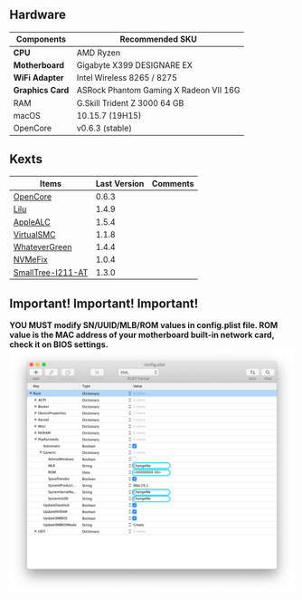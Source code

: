 ## Hardware
Components | Recommended SKU
------------ | -------------
**CPU** | AMD Ryzen | Threadripper 1950X
**Motherboard** | Gigabyte X399 DESIGNARE EX
**WiFi Adapter** | Intel Wireless 8265 / 8275
**Graphics Card** | ASRock Phantom Gaming X Radeon VII 16G
RAM | G.Skill Trident Z 3000 64 GB
macOS | 10.15.7 (19H15)
OpenCore | v0.6.3 (stable)


## Kexts
Items | Last Version | Comments
------------ | ------------- | -------------
[OpenCore](https://github.com/acidanthera/OpenCorePkg/releases) | 0.6.3 |
[Lilu](https://github.com/acidanthera/Lilu/releases) | 1.4.9 | 
[AppleALC](https://github.com/acidanthera/AppleALC/releases) | 1.5.4 |
[VirtualSMC](https://github.com/acidanthera/VirtualSMC/releases) | 1.1.8 |
[WhateverGreen](https://github.com/acidanthera/whatevergreen/releases) | 1.4.4 |
[NVMeFix](https://github.com/acidanthera/NVMeFix/releases) | 1.0.4 |
[SmallTree-I211-AT](https://github.com/khronokernel/SmallTree-I211-AT-patch/releases) | 1.3.0 |


## Important! Important! Important!

**YOU MUST modify SN/UUID/MLB/ROM values in config.plist file. ROM value is the MAC address of your motherboard built-in network card, check it on BIOS settings.**
![SN/UUID/MLB](https://github.com/revunix/GIGABYTE-X399-Designare-EX/blob/main/images/MLBUUIDSN.png?raw=true)
